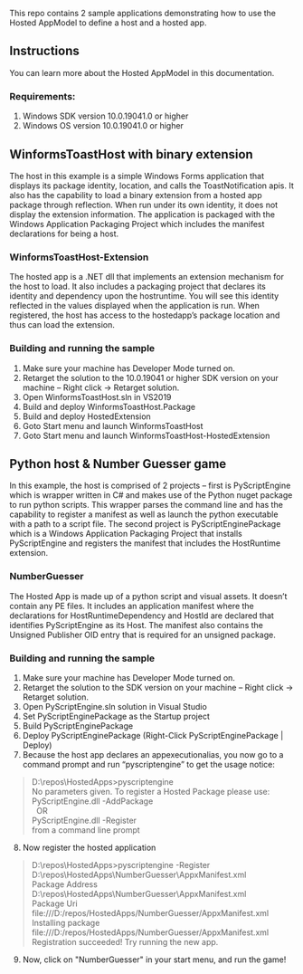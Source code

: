 This repo contains 2 sample applications demonstrating how to use the Hosted AppModel to define a host and a hosted app.

## Instructions
You can learn more about the Hosted AppModel in this documentation.

### Requirements:
1. Windows SDK version 10.0.19041.0 or higher
2. Windows OS version 10.0.19041.0 or higher

## WinformsToastHost with binary extension
The host in this example is a simple Windows Forms application that displays its package identity, location, and calls the ToastNotification apis. 
It also has the capability to load a binary extension from a hosted app package through reflection. 
When run under its own identity, it does not display the extension information. 
The application is packaged with the Windows Application Packaging Project which includes the manifest declarations for being a host.

### WinformsToastHost-Extension
The hosted app is a .NET dll that implements an extension mechanism for the host to load. 
It also includes a packaging project that declares its identity and dependency upon the hostruntime. 
You will see this identity reflected in the values displayed when the application is run. 
When registered, the host has access to the hostedapp’s package location and thus can load the extension. 

### Building and running the sample
1. Make sure your machine has Developer Mode turned on.
2. Retarget the solution to the 10.0.19041 or higher SDK version on your machine – Right click -> Retarget solution.
3. Open WinformsToastHost.sln in VS2019
4. Build and deploy WinformsToastHost.Package
5. Build and deploy HostedExtension
6. Goto Start menu and launch WinformsToastHost
7. Goto Start menu and launch WinformsToastHost-HostedExtension

## Python host & Number Guesser game
In this example, the host is comprised of 2 projects – first is PyScriptEngine which is wrapper written in C# and makes use of the Python nuget package to run python scripts. 
This wrapper parses the command line and has the capability to register a manifest as well as launch the python executable with a path to a script file. 
The second project is PyScriptEnginePackage which is a Windows Application Packaging Project that installs PyScriptEngine and registers the manifest that includes the HostRuntime extension.
### NumberGuesser
The Hosted App is made up of a python script and visual assets. It doesn’t contain any PE files. 
It includes an application manifest where the declarations for HostRuntimeDependency and HostId are declared that identifies PyScriptEngine as its Host. 
The manifest also contains the Unsigned Publisher OID entry that is required for an unsigned package.

### Building and running the sample
1. Make sure your machine has Developer Mode turned on.
2. Retarget the solution to the SDK version on your machine – Right click -> Retarget solution.
3. Open PyScriptEngine.sln solution in Visual Studio
4. Set PyScriptEnginePackage as the Startup project
5. Build PyScriptEnginePackage 
6. Deploy PyScriptEnginePackage  (Right-Click PyScriptEnginePackage | Deploy) 
7. Because the host app declares an appexecutionalias, you now go to a command prompt and run “pyscriptengine” to get the usage notice:

> D:\repos\HostedApps>pyscriptengine <br>
> No parameters given. To register a Hosted Package please use: <br>
> PyScriptEngine.dll -AddPackage <Path to myPackage.msix> <br>
> &nbsp;&nbsp;OR <br>
> PyScriptEngine.dll -Register <Path to AppxManifest.xml> <br>
> from a command line prompt <br>

8.	Now register the hosted application
> D:\repos\HostedApps>pyscriptengine -Register D:\repos\HostedApps\NumberGuesser\AppxManifest.xml <br>
> Package Address D:\repos\HostedApps\NumberGuesser\AppxManifest.xml <br>
> Package Uri file:///D:/repos/HostedApps/NumberGuesser/AppxManifest.xml <br>
> Installing package file:///D:/repos/HostedApps/NumberGuesser/AppxManifest.xml <br>
> Registration succeeded! Try running the new app. <br>

9.	Now, click on "NumberGuesser" in your start menu, and run the game!


